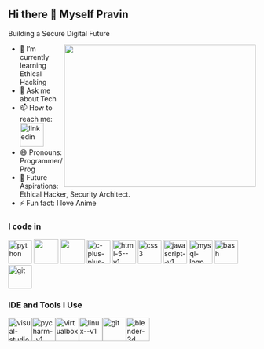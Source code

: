 ## Hi there 👋 Myself Pravin
Building a Secure Digital Future

<img align="right" width="390" height="290" src="https://fiverr-res.cloudinary.com/images/t_main1,q_auto,f_auto,q_auto,f_auto/v1/attachments/delivery/asset/45a5f81c21214021c605fb4f45eca4f6-1644946438/Illustration112%20%281%29/make-lofi-aesthetic-illustrations-for-you.gif">



- 🌱 I’m currently learning Ethical Hacking
- 💬 Ask me about Tech
- 📫 How to reach me:
  <br />
 [<img width="48" height="48" src="https://img.icons8.com/color/48/linkedin.png" alt="linkedin"/>](https://www.linkedin.com/in/pravinj64/)
- 😄 Pronouns: Programmer/Prog
- 🚀 Future Aspirations: Ethical Hacker, Security Architect.
- ⚡ Fun fact: I love Anime


### I code in
[<img width="48" height="48" src="https://img.icons8.com/color/48/python.png" alt="python"/>](https://www.python.org/)
[<img height="50" width="50" src="https://img.icons8.com/color/48/000000/java-coffee-cup-logo.png"/>](https://www.java.com/)
[<img height="50" width="50" src="https://img.icons8.com/color/48/000000/c-programming.png"/>](https://en.wikipedia.org/wiki/C_(programming_language))
[<img width="48" height="48" src="https://img.icons8.com/color/48/c-plus-plus-logo.png" alt="c-plus-plus-logo"/>](https://isocpp.org/)
[<img width="48" height="48" src="https://img.icons8.com/color/48/html-5--v1.png" alt="html-5--v1"/>](https://developer.mozilla.org/en-US/docs/Web/HTML)
[<img width="48" height="48" src="https://img.icons8.com/color/48/css3.png" alt="css3"/>](https://developer.mozilla.org/en-US/docs/Web/CSS)
[<img width="48" height="48" src="https://img.icons8.com/color/48/javascript--v1.png" alt="javascript--v1"/>](https://developer.mozilla.org/en-US/docs/Web/JavaScript)
[<img width="48" height="48" src="https://img.icons8.com/color/48/mysql-logo.png" alt="mysql-logo"/>](https://www.mysql.com/)
[<img width="48" height="48" src="https://img.icons8.com/color/48/bash.png" alt="bash"/>](https://www.gnu.org/software/bash/)
[<img width="48" height="48" src="https://img.icons8.com/color/48/git.png" alt="git"/>](https://git-scm.com/)

### IDE and Tools I Use
<img width="48" height="48" src="https://img.icons8.com/color/48/visual-studio-code-2019.png" alt="visual-studio-code-2019"/><img width="48" height="48" src="https://img.icons8.com/color/48/pycharm--v1.png" alt="pycharm--v1"/><img width="48" height="48" src="https://img.icons8.com/color/48/virtualbox.png" alt="virtualbox"/><img width="48" height="48" src="https://img.icons8.com/color/48/linux--v1.png" alt="linux--v1"/><img width="48" height="48" src="https://img.icons8.com/color/48/git.png" alt="git"/><img width="48" height="48" src="https://img.icons8.com/color/48/blender-3d.png" alt="blender-3d"/>


